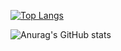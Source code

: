 [![Top Langs](https://github-readme-stats.vercel.app/api/top-langs/?username=lorenzo677&layout=compact)](https://github.com/lorenzo677/github-readme-stats)

![Anurag's GitHub stats](https://github-readme-stats.vercel.app/api?username=lorenzo677&bg_color=30,1f20ce,167ed3&title_color=fff&text_color=fff)


<!---
lorenzo677/lorenzo677 is a ✨ special ✨ repository because its `README.md` (this file) appears on your GitHub profile.
You can click the Preview link to take a look at your changes.
--->
